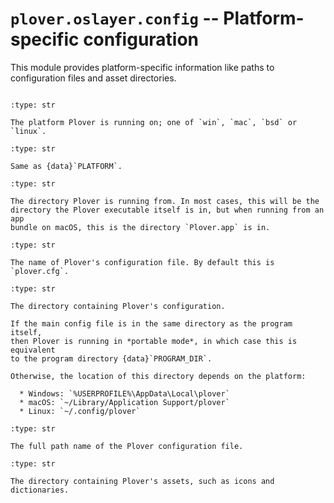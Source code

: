 # `plover.oslayer.config` -- Platform-specific configuration

This module provides platform-specific information like paths to configuration
files and asset directories.

```{py:module} plover.oslayer.config

```

```{data} PLATFORM
:type: str

The platform Plover is running on; one of `win`, `mac`, `bsd` or
`linux`.
```

```{data} PLUGINS_PLATFORM
:type: str

Same as {data}`PLATFORM`.
```

```{data} PROGRAM_DIR
:type: str

The directory Plover is running from. In most cases, this will be the
directory the Plover executable itself is in, but when running from an app
bundle on macOS, this is the directory `Plover.app` is in.
```

```{data} CONFIG_BASENAME
:type: str

The name of Plover's configuration file. By default this is `plover.cfg`.
```

```{data} CONFIG_DIR
:type: str

The directory containing Plover's configuration.

If the main config file is in the same directory as the program itself,
then Plover is running in *portable mode*, in which case this is equivalent
to the program directory {data}`PROGRAM_DIR`.

Otherwise, the location of this directory depends on the platform:

  * Windows: `%USERPROFILE%\AppData\Local\plover`
  * macOS: `~/Library/Application Support/plover`
  * Linux: `~/.config/plover`
```

```{data} CONFIG_FILE
:type: str

The full path name of the Plover configuration file.
```

```{data} ASSETS_DIR
:type: str

The directory containing Plover's assets, such as icons and dictionaries.
```
